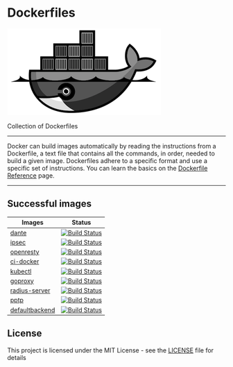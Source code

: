 # Dockerfiles

![Dockerfiles](logo.png)

Collection of Dockerfiles

---

Docker can build images automatically by reading the instructions from a Dockerfile, a text file that contains all the commands, in order, needed to build a given image. Dockerfiles adhere to a specific format and use a specific set of instructions. You can learn the basics on the [Dockerfile Reference][1] page.

---

## Successful images

| Images                           | Status                                                                                     |
| -------------------------------- | ------------------------------------------------------------------------------------------ |
| [dante](dante)                   | [![Build Status](https://img.shields.io/docker/build/c18s/dante.svg)][dbs1]                |
| [ipsec](ipsec)                   | [![Build Status](https://img.shields.io/docker/build/c18s/ipsec.svg)][dbs2]                |
| [openresty](openresty)           | [![Build Status](https://img.shields.io/docker/build/c18s/openresty.svg)][dbs3]            |
| [ci-docker](ci-docker)           | [![Build Status](https://img.shields.io/docker/build/c18s/ci-docker.svg)][dbs4]            |
| [kubectl](kubectl)               | [![Build Status](https://img.shields.io/docker/build/c18s/kubectl.svg)][dbs5]              |
| [goproxy](goproxy)               | [![Build Status](https://img.shields.io/docker/build/c18s/goproxy.svg)][dbs6]              |
| [radius-server](radius-server)   | [![Build Status](https://img.shields.io/docker/cloud/build/c18s/radius-server.svg)][dbs7]  |
| [pptp](pptp)                     | [![Build Status](https://img.shields.io/docker/cloud/build/c18s/pptp.svg)][dbs8]           |
| [defaultbackend](defaultbackend) | [![Build Status](https://img.shields.io/docker/cloud/build/c18s/defaultbackend.svg)][dbs9] |

## License

This project is licensed under the MIT License - see the [LICENSE](LICENSE) file for details

[1]: https://docs.docker.com/engine/reference/builder/
[dbs1]: https://hub.docker.com/r/c18s/dante/builds/
[dbs2]: https://hub.docker.com/r/c18s/ipsec/builds/
[dbs3]: https://hub.docker.com/r/c18s/openresty/builds/
[dbs4]: https://hub.docker.com/r/c18s/ci-docker/builds/
[dbs5]: https://hub.docker.com/r/c18s/kubectl/builds/
[dbs6]: https://hub.docker.com/r/c18s/goproxy/builds/
[dbs7]: https://hub.docker.com/r/c18s/radius-server/builds/
[dbs8]: https://hub.docker.com/r/c18s/pptp/builds/
[dbs9]: https://hub.docker.com/r/c18s/defaultbackend/builds/
